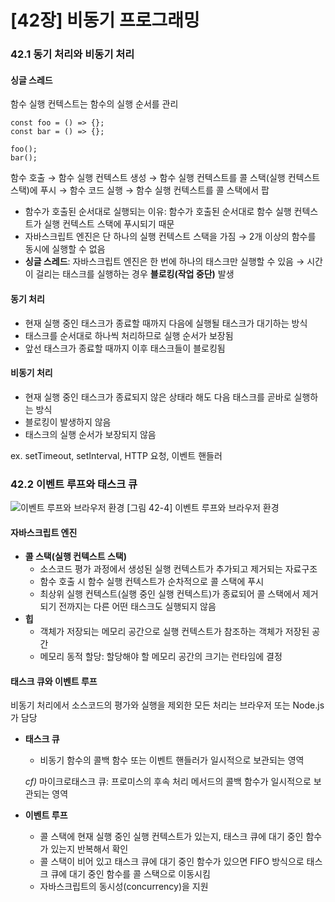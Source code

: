 # [42장] 비동기 프로그래밍

### 42.1 동기 처리와 비동기 처리
#### 싱글 스레드
함수 실행 컨텍스트는 함수의 실행 순서를 관리
```
const foo = () => {};
const bar = () => {};

foo();
bar();
```
함수 호출 → 함수 실행 컨텍스트 생성 → 함수 실행 컨텍스트를 콜 스택(실행 컨텍스트 스택)에 푸시 → 함수 코드 실행 → 함수 실행 컨텍스트를 콜 스택에서 팝

- 함수가 호출된 순서대로 실행되는 이유: 함수가 호출된 순서대로 함수 실행 컨텍스트가 실행 컨텍스트 스택에 푸시되기 때문
- 자바스크립트 엔진은 단 하나의 실행 컨텍스트 스택을 가짐 → 2개 이상의 함수를 동시에 실행할 수 없음
- **싱글 스레드**: 자바스크립트 엔진은 한 번에 하나의 태스크만 실행할 수 있음 → 시간이 걸리는 태스크를 실행하는 경우 **블로킹(작업 중단)** 발생

#### 동기 처리
- 현재 실행 중인 태스크가 종료할 때까지 다음에 실행될 태스크가 대기하는 방식
- 태스크를 순서대로 하나씩 처리하므로 실행 순서가 보장됨
- 앞선 태스크가 종료할 때까지 이후 태스크들이 블로킹됨

#### 비동기 처리
- 현재 실행 중인 태스크가 종료되지 않은 상태라 해도 다음 태스크를 곧바로 실행하는 방식
- 블로킹이 발생하지 않음
- 태스크의 실행 순서가 보장되지 않음

ex. setTimeout, setInterval, HTTP 요청, 이벤트 핸들러

### 42.2 이벤트 루프와 태스크 큐
![이벤트 루프와 브라우저 환경](https://velog.velcdn.com/images/kingmo/post/a9db8a53-99de-41eb-aa61-762827292ece/image.png)
[그림 42-4] 이벤트 루프와 브라우저 환경

#### 자바스크립트 엔진
- **콜 스택(실행 컨텍스트 스택)**
  - 소스코드 평가 과정에서 생성된 실행 컨텍스트가 추가되고 제거되는 자료구조
  - 함수 호출 시 함수 실행 컨텍스트가 순차적으로 콜 스택에 푸시
  - 최상위 실행 컨텍스트(실행 중인 실행 컨텍스트)가 종료되어 콜 스택에서 제거되기 전까지는 다른 어떤 태스크도 실행되지 않음
- **힙**
  - 객체가 저장되는 메모리 공간으로 실행 컨텍스트가 참조하는 객체가 저장된 공간
  - 메모리 동적 할당: 할당해야 할 메모리 공간의 크기는 런타임에 결정

#### 태스크 큐와 이벤트 루프
비동기 처리에서 소스코드의 평가와 실행을 제외한 모든 처리는 브라우저 또는 Node.js가 담당
- **태스크 큐**
  - 비동기 함수의 콜백 함수 또는 이벤트 핸들러가 일시적으로 보관되는 영역

  *cf)* 마이크로태스크 큐: 프로미스의 후속 처리 메서드의 콜백 함수가 일시적으로 보관되는 영역  
- **이벤트 루프**
  - 콜 스택에 현재 실행 중인 실행 컨텍스트가 있는지, 태스크 큐에 대기 중인 함수가 있는지 반복해서 확인
  - 콜 스택이 비어 있고 태스크 큐에 대기 중인 함수가 있으면 FIFO 방식으로 태스크 큐에 대기 중인 함수를 콜 스택으로 이동시킴
  - 자바스크립트의 동시성(concurrency)을 지원